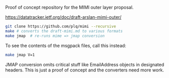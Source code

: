 Proof of concept repository for the MIMI outer layer proposal.

https://datatracker.ietf.org/doc/draft-arslan-mimi-outer/

```sh
git clone https://github.com/plq/mimi --recursive
make # converts the draft-mimi.md to various formats
make jmap  # re-runs mime => jmap conversion
```

To see the contents of the msgpack files, call this instead:

```sh
make jmap V=1
```

JMAP conversion omits critical stuff like EmailAddress objects in designated
headers. This is just a proof of concept and the converters need more work.
